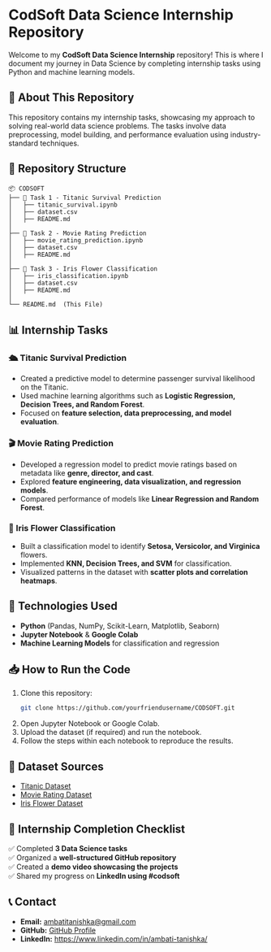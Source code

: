 # CodSoft Data Science Internship Repository

Welcome to my **CodSoft Data Science Internship** repository! This is where I document my journey in Data Science by completing internship tasks using Python and machine learning models.

## 🚀 About This Repository
This repository contains my internship tasks, showcasing my approach to solving real-world data science problems. The tasks involve data preprocessing, model building, and performance evaluation using industry-standard techniques.

## 📂 Repository Structure
```
📦 CODSOFT
├── 📁 Task 1 - Titanic Survival Prediction
│   ├── titanic_survival.ipynb
│   ├── dataset.csv
│   ├── README.md
│
├── 📁 Task 2 - Movie Rating Prediction
│   ├── movie_rating_prediction.ipynb
│   ├── dataset.csv
│   ├── README.md
│
├── 📁 Task 3 - Iris Flower Classification
│   ├── iris_classification.ipynb
│   ├── dataset.csv
│   ├── README.md
│
└── README.md  (This File)
```

## 📊 Internship Tasks
### 🛳️ Titanic Survival Prediction
- Created a predictive model to determine passenger survival likelihood on the Titanic.
- Used machine learning algorithms such as **Logistic Regression, Decision Trees, and Random Forest**.
- Focused on **feature selection, data preprocessing, and model evaluation**.

### 🎬 Movie Rating Prediction
- Developed a regression model to predict movie ratings based on metadata like **genre, director, and cast**.
- Explored **feature engineering, data visualization, and regression models**.
- Compared performance of models like **Linear Regression and Random Forest**.

### 🌸 Iris Flower Classification
- Built a classification model to identify **Setosa, Versicolor, and Virginica** flowers.
- Implemented **KNN, Decision Trees, and SVM** for classification.
- Visualized patterns in the dataset with **scatter plots and correlation heatmaps**.

## 🔧 Technologies Used
- **Python** (Pandas, NumPy, Scikit-Learn, Matplotlib, Seaborn)
- **Jupyter Notebook** & **Google Colab**
- **Machine Learning Models** for classification and regression

## 📥 How to Run the Code
1. Clone this repository:
   ```bash
   git clone https://github.com/yourfriendusername/CODSOFT.git
   ```
2. Open Jupyter Notebook or Google Colab.
3. Upload the dataset (if required) and run the notebook.
4. Follow the steps within each notebook to reproduce the results.

## 📂 Dataset Sources
- [Titanic Dataset](https://www.kaggle.com/datasets/yasserh/titanic-dataset)
- [Movie Rating Dataset](https://www.kaggle.com/datasets/adrianmcmahon/imdb-india-movies)
- [Iris Flower Dataset](https://www.kaggle.com/datasets/arshid/iris-flower-dataset)

## 🎯 Internship Completion Checklist
✅ Completed **3 Data Science tasks**  
✅ Organized a **well-structured GitHub repository**  
✅ Created a **demo video showcasing the projects**  
✅ Shared my progress on **LinkedIn using #codsoft**

## 📞 Contact
- **Email:** ambatitanishka@gmail.com
- **GitHub:** [GitHub Profile](https://github.com/yourfriendusername)
- **LinkedIn:** https://www.linkedin.com/in/ambati-tanishka/



